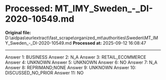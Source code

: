 # Processed: MT_IMY_Sweden_-_DI-2020-10549.md

**Original file:** D:\aidpas\eurlextract\fast_scrape\organized_mt\authorities\Sweden\MT_IMY_Sweden_-_DI-2020-10549.md
**Processed at:** 2025-09-12 16:08:47

---

Answer 1: BUSINESS
Answer 2: N_A
Answer 3: RETAIL_ECOMMERCE
Answer 4: UNKNOWN
Answer 5: UNKNOWN
Answer 6: NO
Answer 7: N_A
Answer 8: REPRIMAND;NONE
Answer 9: UNKNOWN
Answer 10: DISCUSSED_NO_PRIOR
Answer 11: NO